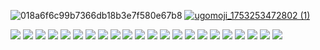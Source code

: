 
![018a6f6c99b7366db18b3e7f580e67b8](https://github.com/user-attachments/assets/07275d2c-c0d3-42e7-8cef-6e527affe054)
[![ugomoji_1753253472802 (1)](https://github.com/user-attachments/assets/5784674b-cd97-47c7-9862-51eef16c4783)](https://linktr.ee/xyz987164)


<a><img src="https://img.shields.io/badge/Java-007396?style=flat-square&logo=OpenJDK&logoColor=white"/></a>
<a><img src="https://img.shields.io/badge/Spring Boot-6DB33F?style=flat-square&logo=Spring-Boot&logoColor=white"/></a>
<a><img src="https://img.shields.io/badge/Spring Data JPA-59666C?style=flat-square&logo=Hibernate&logoColor=white"/></a>
<a><img src="https://img.shields.io/badge/AWS EC2-232F3E?style=flat-square&logo=amazon-aws&logoColor=white"/></a>
<a><img src="https://img.shields.io/badge/GCP-4285F4?style=flat-square&logo=Google-Cloud&logoColor=white"/></a>
<a><img src="https://img.shields.io/badge/Docker-2496ED?style=flat-square&logo=Docker&logoColor=white"/></a>
<a><img src="https://img.shields.io/badge/Kubernetes-326CE5?style=flat-square&logo=Kubernetes&logoColor=white"/></a>
<a><img src="https://img.shields.io/badge/Windows 11-0078D6?style=flat-square&logo=Windows&logoColor=white"/></a>
<a><img src="https://img.shields.io/badge/Linux-FCC624?style=flat-square&logo=Linux&logoColor=black"/></a>
<a><img src="https://img.shields.io/badge/MySQL-4479A1?style=flat-square&logo=MySQL&logoColor=white"/></a>
<a><img src="https://img.shields.io/badge/Redis-DC382D?style=flat-square&logo=Redis&logoColor=white"/></a>
<a><img src="https://img.shields.io/badge/Elasticsearch-005571?style=flat-square&logo=Elasticsearch&logoColor=white"/></a>
<a><img src="https://img.shields.io/badge/IntelliJ IDEA-000000?style=flat-square&logo=IntelliJ-IDEA&logoColor=white"/></a>
<a><img src="https://img.shields.io/badge/Swagger-85EA2D?style=flat-square&logo=Swagger&logoColor=black"/></a>
<a><img src="https://img.shields.io/badge/Postman-FF6C37?style=flat-square&logo=Postman&logoColor=white"/></a>
<a><img src="https://img.shields.io/badge/JMeter-D22128?style=flat-square&logo=Apache&logoColor=white"/></a>
<a><img src="https://img.shields.io/badge/Gemini API-4285F4?style=flat-square&logo=Google&logoColor=white"/></a>
<a><img src="https://img.shields.io/badge/Git-F05032?style=flat-square&logo=Git&logoColor=white"/></a>
<a><img src="https://img.shields.io/badge/GitHub-181717?style=flat-square&logo=GitHub&logoColor=white"/></a>
<a><img src="https://img.shields.io/badge/Notion-000000?style=flat-square&logo=Notion&logoColor=white"/></a>
<a><img src="https://img.shields.io/badge/Discord-5865F2?style=flat-square&logo=Discord&logoColor=white"/></a>
<a><img src="https://img.shields.io/badge/Slack-4A154B?style=flat-square&logo=Slack&logoColor=white"/></a>
